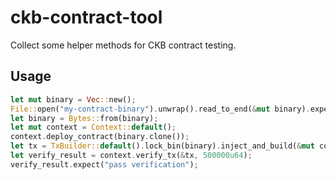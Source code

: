# ckb-contract-tool

Collect some helper methods for CKB contract testing.

## Usage

``` rust
let mut binary = Vec::new();
File::open("my-contract-binary").unwrap().read_to_end(&mut binary).expect("read contract binary");
let binary = Bytes::from(binary);
let mut context = Context::default();
context.deploy_contract(binary.clone());
let tx = TxBuilder::default().lock_bin(binary).inject_and_build(&mut context).expect("build tx");
let verify_result = context.verify_tx(&tx, 500000u64);
verify_result.expect("pass verification");
```

